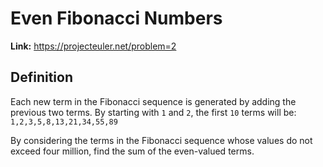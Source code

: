# Even Fibonacci Numbers

**Link:** https://projecteuler.net/problem=2

## Definition

Each new term in the Fibonacci sequence is generated by adding the previous two terms. By starting with `1` and `2`, the first `10` terms will be: `1,2,3,5,8,13,21,34,55,89`

By considering the terms in the Fibonacci sequence whose values do not exceed four million, find the sum of the even-valued terms.
